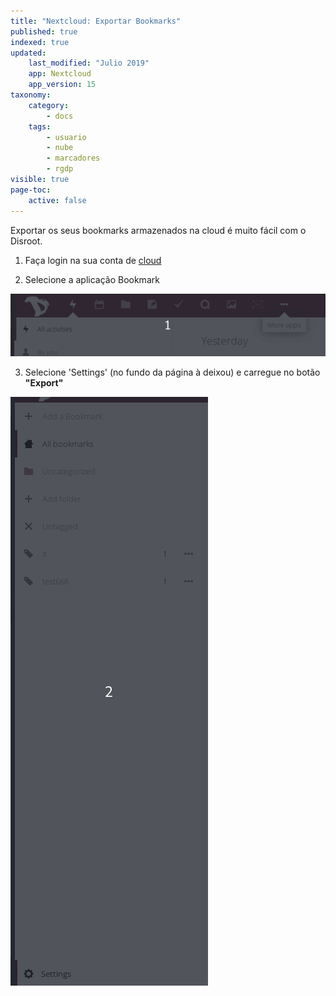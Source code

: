 ```yaml
---
title: "Nextcloud: Exportar Bookmarks"
published: true
indexed: true
updated:
    last_modified: "Julio 2019"		
    app: Nextcloud
    app_version: 15
taxonomy:
    category:
        - docs
    tags:
        - usuario
        - nube
        - marcadores
        - rgdp
visible: true
page-toc:
    active: false
---
```


Exportar os seus bookmarks armazenados na cloud é muito fácil com o Disroot.

1. Faça login na sua conta de [cloud](https://cloud.disroot.org)

2. Selecione a aplicação Bookmark

![](pt/select_app.gif)

3. Selecione 'Settings' (no fundo da página à deixou) e carregue no botão **"Export"**

![](pt/export.gif)
